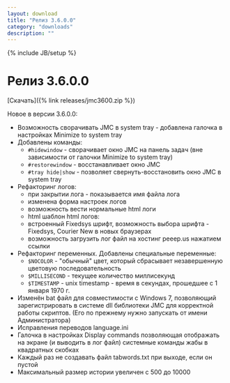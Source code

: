 ```yaml
---
layout: download
title: "Релиз 3.6.0.0"
category: "downloads"
description: ""
---
```

{% include JB/setup %}

# Релиз 3.6.0.0

[Скачать]({% link releases/jmc3600.zip %})

Новое в версии 3.6.0.0:

- Возможность сворачивать JMC в system tray - добавлена галочка в настройках Minimize to system tray
- Добавлены команды: 
  - `#hidewindow` - сворачивает окно JMC на панель задач (вне зависимости от галочки Minimize to system tray) 
  - `#restorewindow` - восстанавливает окно JMC 
  - `#tray hide|show` - позволяет свернуть-восстановить окно JMC в system tray
- Рефакторинг логов:
  - при закрытии лога - показывается имя файла лога
  - изменена форма настроек логов
  - возможность вести нормальные html логи
  - html шаблон html логов:
  - встроенный Fixedsys шрифт, возможность выбора шрифта - Fixedsys, Courier New в новых браузерах
  - возможность загрузить лог файл на хостинг peeep.us нажатием ссылки
- Рефакторинг переменных. Добавлены специальные переменные:
  - `$NOCOLOR` - "обычный" цвет, который сбрасывает незавершенную цветовую последовательность
  - `$MILLISECOND` - текущее количество миллисекунд
  - `$TIMESTAMP` - unix timestamp - время в секундах, прошедшее с 1 января 1970 г.
- Изменён bat файл для совместимости с Windows 7, позволяющий зарегистрировать в системе dll библиотеки JMC для корректной работы скриптов. (Его по прежнему нужно запускать от имени Администратора)
- Исправления переводов language.ini
- Галочка в настройках Display commands позволяющая отображать на экране (и выводить в лог файл) системные команды жабы в квадратных скобках
- Каждый раз не создавать файл tabwords.txt при выходе, если он пустой
- Максимальный размер истории увеличен с 500 до 10000
